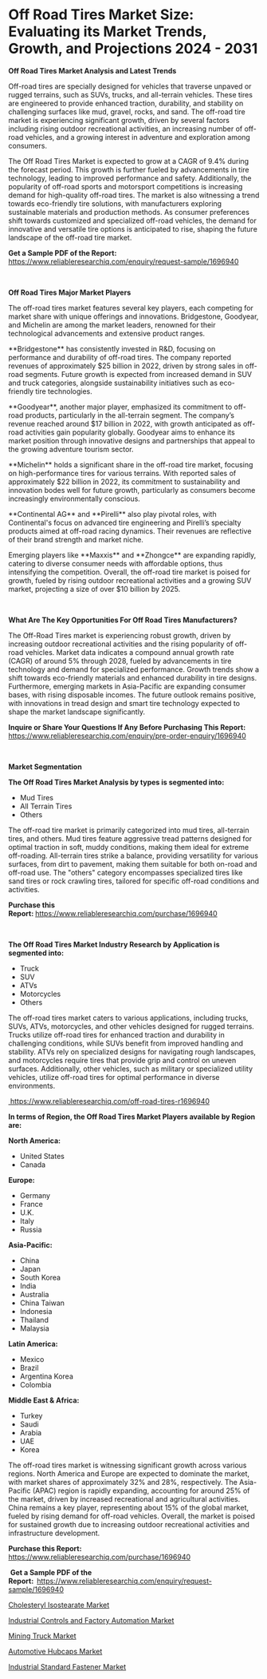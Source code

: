 <p><h1>Off Road Tires Market Size: Evaluating its Market Trends, Growth, and Projections 2024 - 2031</h1></p><p><strong>Off Road Tires Market Analysis and Latest Trends</strong></p>
<p><p>Off-road tires are specially designed for vehicles that traverse unpaved or rugged terrains, such as SUVs, trucks, and all-terrain vehicles. These tires are engineered to provide enhanced traction, durability, and stability on challenging surfaces like mud, gravel, rocks, and sand. The off-road tire market is experiencing significant growth, driven by several factors including rising outdoor recreational activities, an increasing number of off-road vehicles, and a growing interest in adventure and exploration among consumers.</p><p>The Off Road Tires Market is expected to grow at a CAGR of 9.4% during the forecast period. This growth is further fueled by advancements in tire technology, leading to improved performance and safety. Additionally, the popularity of off-road sports and motorsport competitions is increasing demand for high-quality off-road tires. The market is also witnessing a trend towards eco-friendly tire solutions, with manufacturers exploring sustainable materials and production methods. As consumer preferences shift towards customized and specialized off-road vehicles, the demand for innovative and versatile tire options is anticipated to rise, shaping the future landscape of the off-road tire market.</p></p>
<p><strong>Get a Sample PDF of the Report:&nbsp;</strong> <a href="https://www.reliableresearchiq.com/enquiry/request-sample/1696940?utm_campaign=1087&utm_medium=2&utm_source=Github&utm_content=ia&utm_term=02112024&utm_id=off-road-tires">https://www.reliableresearchiq.com/enquiry/request-sample/1696940</a></p>
<p>&nbsp;</p>
<p><strong>Off Road Tires Major Market Players</strong></p>
<p><p>The off-road tires market features several key players, each competing for market share with unique offerings and innovations. Bridgestone, Goodyear, and Michelin are among the market leaders, renowned for their technological advancements and extensive product ranges.</p><p>**Bridgestone** has consistently invested in R&D, focusing on performance and durability of off-road tires. The company reported revenues of approximately $25 billion in 2022, driven by strong sales in off-road segments. Future growth is expected from increased demand in SUV and truck categories, alongside sustainability initiatives such as eco-friendly tire technologies.</p><p>**Goodyear**, another major player, emphasized its commitment to off-road products, particularly in the all-terrain segment. The company’s revenue reached around $17 billion in 2022, with growth anticipated as off-road activities gain popularity globally. Goodyear aims to enhance its market position through innovative designs and partnerships that appeal to the growing adventure tourism sector.</p><p>**Michelin** holds a significant share in the off-road tire market, focusing on high-performance tires for various terrains. With reported sales of approximately $22 billion in 2022, its commitment to sustainability and innovation bodes well for future growth, particularly as consumers become increasingly environmentally conscious.</p><p>**Continental AG** and **Pirelli** also play pivotal roles, with Continental's focus on advanced tire engineering and Pirelli’s specialty products aimed at off-road racing dynamics. Their revenues are reflective of their brand strength and market niche.</p><p>Emerging players like **Maxxis** and **Zhongce** are expanding rapidly, catering to diverse consumer needs with affordable options, thus intensifying the competition. Overall, the off-road tire market is poised for growth, fueled by rising outdoor recreational activities and a growing SUV market, projecting a size of over $10 billion by 2025.</p></p>
<p>&nbsp;</p>
<p><strong>What Are The Key Opportunities For Off Road Tires Manufacturers?</strong></p>
<p><p>The Off-Road Tires market is experiencing robust growth, driven by increasing outdoor recreational activities and the rising popularity of off-road vehicles. Market data indicates a compound annual growth rate (CAGR) of around 5% through 2028, fueled by advancements in tire technology and demand for specialized performance. Growth trends show a shift towards eco-friendly materials and enhanced durability in tire designs. Furthermore, emerging markets in Asia-Pacific are expanding consumer bases, with rising disposable incomes. The future outlook remains positive, with innovations in tread design and smart tire technology expected to shape the market landscape significantly.</p></p>
<p><strong>Inquire or Share Your Questions If Any Before Purchasing This Report:</strong> <a href="https://www.reliableresearchiq.com/enquiry/pre-order-enquiry/1696940?utm_campaign=1087&utm_medium=2&utm_source=Github&utm_content=ia&utm_term=02112024&utm_id=off-road-tires">https://www.reliableresearchiq.com/enquiry/pre-order-enquiry/1696940</a></p>
<p>&nbsp;</p>
<p><strong>Market Segmentation</strong></p>
<p><strong>The Off Road Tires Market Analysis by types is segmented into:</strong></p>
<p><ul><li>Mud Tires</li><li>All Terrain Tires</li><li>Others</li></ul></p>
<p><p>The off-road tire market is primarily categorized into mud tires, all-terrain tires, and others. Mud tires feature aggressive tread patterns designed for optimal traction in soft, muddy conditions, making them ideal for extreme off-roading. All-terrain tires strike a balance, providing versatility for various surfaces, from dirt to pavement, making them suitable for both on-road and off-road use. The "others" category encompasses specialized tires like sand tires or rock crawling tires, tailored for specific off-road conditions and activities.</p></p>
<p><strong>Purchase this Report:&nbsp;</strong><a href="https://www.reliableresearchiq.com/purchase/1696940?utm_campaign=1087&utm_medium=2&utm_source=Github&utm_content=ia&utm_term=02112024&utm_id=off-road-tires">https://www.reliableresearchiq.com/purchase/1696940</a></p>
<p>&nbsp;</p>
<p><strong>The Off Road Tires Market Industry Research by Application is segmented into:</strong></p>
<p><ul><li>Truck</li><li>SUV</li><li>ATVs</li><li>Motorcycles</li><li>Others</li></ul></p>
<p><p>The off-road tires market caters to various applications, including trucks, SUVs, ATVs, motorcycles, and other vehicles designed for rugged terrains. Trucks utilize off-road tires for enhanced traction and durability in challenging conditions, while SUVs benefit from improved handling and stability. ATVs rely on specialized designs for navigating rough landscapes, and motorcycles require tires that provide grip and control on uneven surfaces. Additionally, other vehicles, such as military or specialized utility vehicles, utilize off-road tires for optimal performance in diverse environments.</p></p>
<p><a href="https://www.reliableresearchiq.com/off-road-tires-r1696940?utm_campaign=1087&utm_medium=2&utm_source=Github&utm_content=ia&utm_term=02112024&utm_id=off-road-tires">&nbsp;https://www.reliableresearchiq.com/off-road-tires-r1696940</a></p>
<p><strong>In terms of Region, the Off Road Tires Market Players available by Region are:</strong></p>
<p>
    <p> <strong> North America: </strong>
        <ul>
            <li>United States</li>
            <li>Canada</li>
        </ul>
        </p> 
    <p> <strong> Europe: </strong>
        <ul>
            <li>Germany</li>
            <li>France</li>
            <li>U.K.</li>
            <li>Italy</li>
            <li>Russia</li>
        </ul>
        </p> 
    <p> <strong> Asia-Pacific: </strong>
        <ul>
            <li>China</li>
            <li>Japan</li>
            <li>South Korea</li>
            <li>India</li>
            <li>Australia</li>
            <li>China Taiwan</li>
            <li>Indonesia</li>
            <li>Thailand</li>
            <li>Malaysia</li>
        </ul>
        </p> 
    <p> <strong> Latin America: </strong>
        <ul>
            <li>Mexico</li>
            <li>Brazil</li>
            <li>Argentina Korea</li>
            <li>Colombia</li>
        </ul>
        </p> 
    <p> <strong> Middle East & Africa: </strong>
        <ul>
            <li>Turkey</li>
            <li>Saudi</li>
            <li>Arabia</li>
            <li>UAE</li>
            <li>Korea</li>
        </ul>
    </p>
    </p>
<p><p>The off-road tires market is witnessing significant growth across various regions. North America and Europe are expected to dominate the market, with market shares of approximately 32% and 28%, respectively. The Asia-Pacific (APAC) region is rapidly expanding, accounting for around 25% of the market, driven by increased recreational and agricultural activities. China remains a key player, representing about 15% of the global market, fueled by rising demand for off-road vehicles. Overall, the market is poised for sustained growth due to increasing outdoor recreational activities and infrastructure development.</p></p>
<p><strong>Purchase this Report: </strong><a href="https://www.reliableresearchiq.com/purchase/1696940?utm_campaign=1087&utm_medium=2&utm_source=Github&utm_content=ia&utm_term=02112024&utm_id=off-road-tires">https://www.reliableresearchiq.com/purchase/1696940</a></p>
<p>&nbsp;<strong>Get a Sample PDF of the Report:&nbsp;&nbsp;</strong><a href="https://www.reliableresearchiq.com/enquiry/request-sample/1696940?utm_campaign=1087&utm_medium=2&utm_source=Github&utm_content=ia&utm_term=02112024&utm_id=off-road-tires">https://www.reliableresearchiq.com/enquiry/request-sample/1696940</a></p>
<p><strong></strong></p>
<p><p><a href="https://www.linkedin.com/pulse/cholesteryl-isostearate-market-refracting-trends-consumer-qy7be?utm_campaign=1087&utm_medium=2&utm_source=Github&utm_content=ia&utm_term=02112024&utm_id=off-road-tires">Cholesteryl Isostearate Market</a></p><p><a href="https://issuu.com/reportprime-2/docs/industrial-controls-and-factory-aut_95ce3fcb8c1ef9?utm_campaign=1087&utm_medium=2&utm_source=Github&utm_content=ia&utm_term=02112024&utm_id=off-road-tires">Industrial Controls and Factory Automation Market</a></p><p><a href="https://github.com/wydramppetrox/Market-Research-Report-List-1/blob/main/mining-truck-market.md?utm_campaign=1087&utm_medium=2&utm_source=Github&utm_content=ia&utm_term=02112024&utm_id=off-road-tires">Mining Truck Market</a></p><p><a href="https://github.com/vitacbq/Market-Research-Report-List-1/blob/main/automotive-hubcaps-market.md?utm_campaign=1087&utm_medium=2&utm_source=Github&utm_content=ia&utm_term=02112024&utm_id=off-road-tires">Automotive Hubcaps Market</a></p><p><a href="https://issuu.com/reportprime-2/docs/industrial-standard-fastener-market_9a71d5515b8e98?utm_campaign=1087&utm_medium=2&utm_source=Github&utm_content=ia&utm_term=02112024&utm_id=off-road-tires">Industrial Standard Fastener Market</a></p></p>